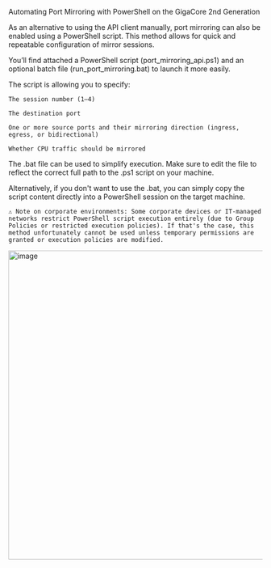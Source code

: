  Automating Port Mirroring with PowerShell on the GigaCore 2nd Generation

As an alternative to using the API client manually, port mirroring can also be enabled using a PowerShell script. This method allows for quick and repeatable configuration of mirror sessions.

You’ll find attached a PowerShell script (port_mirroring_api.ps1) and an optional batch file (run_port_mirroring.bat) to launch it more easily.


The script is allowing you to specify:

    The session number (1–4)

    The destination port

    One or more source ports and their mirroring direction (ingress, egress, or bidirectional)

    Whether CPU traffic should be mirrored

The .bat file can be used to simplify execution. Make sure to edit the file to reflect the correct full path to the .ps1 script on your machine.

Alternatively, if you don't want to use the .bat, you can simply copy the script content directly into a PowerShell session on the target machine.

    ⚠ Note on corporate environments: Some corporate devices or IT-managed networks restrict PowerShell script execution entirely (due to Group Policies or restricted execution policies). If that's the case, this method unfortunately cannot be used unless temporary permissions are granted or execution policies are modified.
<img width="766" height="611" alt="image" src="https://github.com/user-attachments/assets/b8daae09-736b-4f50-812d-6dd60c90ea70" />
